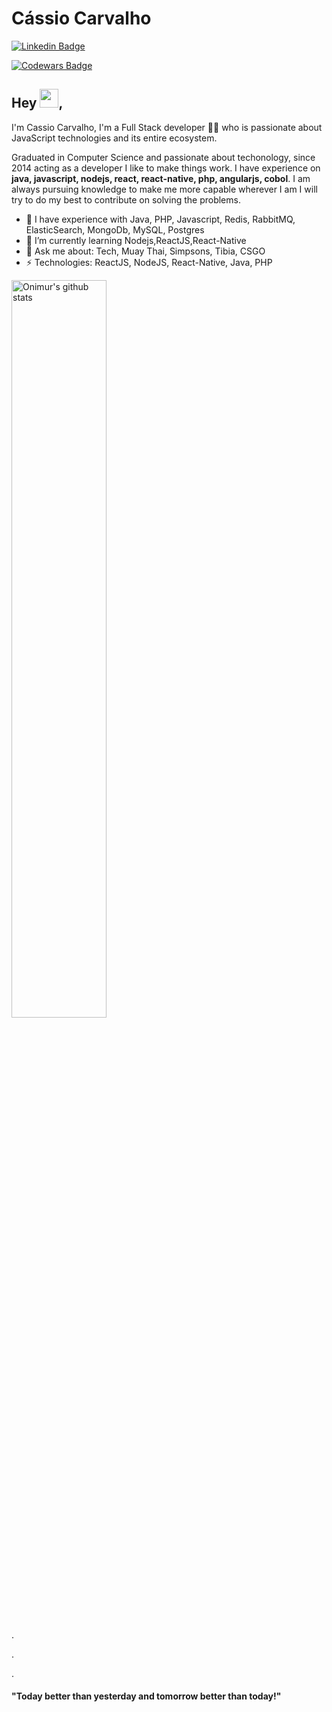 # Cássio Carvalho
[![Linkedin Badge](https://img.shields.io/badge/-Cassio.C.-blue?style=flat-square&logo=Linkedin&logoColor=white&link=https://www.linkedin.com/in/c%C3%A1ssio-carvalho-58270853/)](https://www.linkedin.com/in/c%C3%A1ssio-carvalho-58270853/)

[![Codewars Badge](https://www.codewars.com/users/lcassiol/badges/micro)](https://www.codewars.com/users/lcassiol/badges/micro)
## Hey <img src="https://raw.githubusercontent.com/iampavangandhi/iampavangandhi/master/gifs/Hi.gif" width="30px">, 
I'm Cassio Carvalho, I'm a Full Stack developer 👨‍💻 who is passionate about JavaScript technologies and its entire ecosystem. 

Graduated in Computer Science and passionate about techonology, since 2014 acting as a developer I like to make things work. I have experience on <b>java, javascript, nodejs, react, react-native, php, angularjs, cobol</b>. I am always pursuing knowledge to make me more capable wherever I am I will try to do my best to contribute on solving the problems. 

- 🔭 I have experience with Java, PHP, Javascript, Redis, RabbitMQ, ElasticSearch, MongoDb, MySQL, Postgres
- 🌱 I’m currently learning Nodejs,ReactJS,React-Native
- 💬 Ask me about: Tech, Muay Thai, Simpsons, Tibia, CSGO
-  ⚡ Technologies: ReactJS, NodeJS, React-Native, Java, PHP


<a href="https://github.com/onimur/handle-path-oz">
  <img width="55%" align="center" alt="Onimur's github stats" src="https://github-readme-stats.vercel.app/api?username=lcassiol&show_icons=true&hide_border=true" />
</a>

<p>.</p>
<p>.</p>
<p>.</p>

#### "Today better than yesterday and tomorrow better than today!" 
